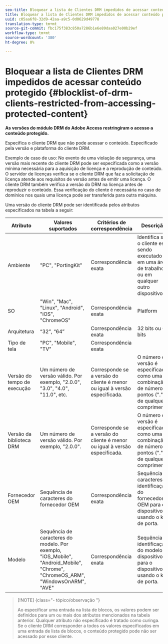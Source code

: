 ```yaml
---
seo-title: Bloquear a lista de Clientes DRM impedidos de acessar conteúdo protegido
title: Bloquear a lista de Clientes DRM impedidos de acessar conteúdo protegido
uuid: c05aa6f8-32d9-42aa-a9c5-0d0629d49778
translation-type: tm+mt
source-git-commit: fbc175f383c850a7286b1e6e89daa027e00b29ef
workflow-type: tm+mt
source-wordcount: '380'
ht-degree: 0%

---
```



# Bloquear a lista de Clientes DRM impedidos de acessar conteúdo protegido {#blocklist-of-drm-clients-restricted-from-accessing-protected-content}

**As versões do módulo DRM do Adobe Access restringiram o acesso a conteúdo protegido.**

Especifica o cliente DRM que não pode acessar o conteúdo. Especificado pela versão e plataforma do cliente DRM.

Exemplo de caso de uso: No evento de uma violação de segurança, uma versão mais recente do cliente DRM pode ser especificada como a versão mínima necessária para a aquisição de licença e a reprodução de conteúdo. O servidor de licenças verifica se o cliente DRM que faz a solicitação de licença atende aos requisitos de versão antes de emitir uma licença. O cliente DRM também verifica a versão do DRM na licença antes de reproduzir o conteúdo. Essa verificação do cliente é necessária no caso de domínios nos quais uma licença pode ser transferida para outra máquina.

Uma versão do cliente DRM pode ser identificada pelos atributos especificados na tabela a seguir:

| **Atributo** | **Valores suportados** | **Critérios de correspondência** | **Descrição** |
|---|---|---|---|
| Ambiente | &quot;PC&quot;, &quot;PortingKit&quot; | Correspondência exata | Identifica se o cliente está sendo executado em uma área de trabalho ou em qualquer outro dispositivo. |
| SO | &quot;Win&quot;, &quot;Mac&quot;, &quot;Linux&quot;, &quot;Android&quot;, &quot;iOS&quot;, &quot;ChromeOS&quot; | Correspondência exata | Platform |
| Arquitetura | “32”, “64” | Correspondência exata | 32 bits ou 64 bits |
| Tipo de tela | &quot;PC&quot;, &quot;Mobile&quot;, &quot;TV&quot; | Correspondência exata |  |
| Versão do tempo de execução | Um número de versão válido. Por exemplo, &quot;2.0.0&quot;, &quot;3.0&quot;, &quot;4.0&quot;, &quot;11.0&quot;, etc. | Corresponde se a versão do cliente é menor ou igual à versão especificada. | O número da versão é especificado como uma combinação de números e pontos (&quot;.&quot;) de qualquer comprimento. |
| Versão da biblioteca DRM | Um número de versão válido. Por exemplo, &quot;2.0.0&quot;. | Corresponde se a versão do cliente é menor ou igual à versão especificada. | O número da versão é especificado como uma combinação de números e pontos (&quot;.&quot;) de qualquer comprimento. |
| Fornecedor OEM | Sequência de caracteres do fornecedor OEM | Correspondência exata | Sequência de caracteres de identificação do fornecedor OEM para o dispositivo usando o kit de porta. |
| Modelo | Sequência de caracteres do modelo. Por exemplo, &quot;iOS_Mobile&quot;, &quot;Android_Mobile&quot;, &quot;Chrome&quot;, &quot;ChromeOS_ARM&quot;, &quot;WindowsOnARM&quot;, &quot;AVE&quot; | Correspondência exata | Sequência de identificação do modelo de dispositivo para o dispositivo usando o kit de porta. |

>[!NOTE] {class=&quot;- tópico/observação &quot;}
>
>Ao especificar uma entrada na lista de blocos, os valores podem ser definidos para um ou mais dos atributos mencionados na tabela anterior. Qualquer atributo não especificado é tratado como curinga. Se o cliente DRM corresponder a todos os valores especificados em uma entrada de lista de blocos, o conteúdo protegido pode não ser acessado por esse cliente.

